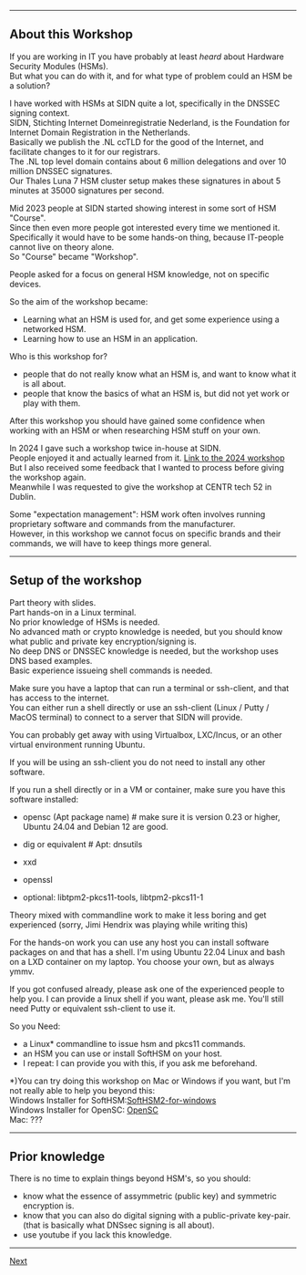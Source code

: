 -----------------
## About this Workshop
If you are working in IT you have probably at least *heard* about Hardware Security Modules (HSMs).  
But what you can do with it, and for what type of problem could an HSM be a solution?  

I have worked with HSMs at SIDN quite a lot, specifically in the DNSSEC signing context.  
SIDN, Stichting Internet Domeinregistratie Nederland, is the Foundation for Internet Domain Registration in the Netherlands.  
Basically we publish the .NL ccTLD for the good of the Internet, and facilitate changes to it for our registrars.  
The .NL top level domain contains about 6 million delegations and over 10 million DNSSEC signatures.  
Our Thales Luna 7 HSM cluster setup makes these signatures in about 5 minutes at 35000 signatures per second.

Mid 2023 people at SIDN started showing interest in some sort of HSM "Course".  
Since then even more people got interested every time we mentioned it.  
Specifically it would have to be some hands-on thing, because IT-people cannot live on theory alone.  
So "Course" became "Workshop".  

People asked for a focus on general HSM knowledge, not on specific devices.  

So the aim of the workshop became:  
- Learning what an HSM is used for, and get some experience using a networked HSM.  
- Learning how to use an HSM in an application.

Who is this workshop for?  
- people that do not really know what an HSM is, and want to know what it is all about.  
- people that know the basics of what an HSM is, but did not yet work or play with them.

After this workshop you should have gained some confidence when working with an HSM or when researching HSM stuff on your own.

In 2024 I gave such a workshop twice in-house at SIDN.  
People enjoyed it and actually learned from it. [Link to the 2024 workshop](https://github.com/niek-sidn/hsm_workshop)  
But I also received some feedback that I wanted to process before giving the workshop again.  
Meanwhile I was requested to give the workshop at CENTR tech 52 in Dublin.

Some "expectation management": HSM work often involves running proprietary software and commands from the manufacturer.  
However, in this workshop we cannot focus on specific brands and their commands, we will have to keep things more general.


-----------------
## Setup of the workshop
Part theory with slides.  
Part hands-on in a Linux terminal.  
No prior knowledge of HSMs is needed.  
No advanced math or crypto knowledge is needed, but you should know what public and private key encryption/signing is.  
No deep DNS or DNSSEC knowledge is needed, but the workshop uses DNS based examples.  
Basic experience issueing shell commands is needed.

Make sure you have a laptop that can run a terminal or ssh-client, and that has access to the internet.  
You can either run a shell directly or use an ssh-client (Linux / Putty / MacOS terminal) to connect to a 
server that SIDN will provide.

You can probably get away with using Virtualbox, LXC/Incus, or an other virtual environment running Ubuntu.

If you will be using an ssh-client you do not need to install any other software.

If you run a shell directly or in a VM or container, make sure you have this software installed:

- opensc (Apt package name) # make sure it is version 0.23 or higher, Ubuntu 24.04 and Debian 12 are good.

- dig or equivalent # Apt: dnsutils

- xxd

- openssl

- optional: libtpm2-pkcs11-tools, libtpm2-pkcs11-1


Theory mixed with commandline work to make it less boring and get
experienced (sorry, Jimi Hendrix was playing while writing this)

For the hands-on work you can use any host you can install software
packages on and that has a shell.
I'm using Ubuntu 22.04 Linux and bash on a LXD container on my laptop. You
choose your own, but as always ymmv.

If you got confused already, please ask one of the experienced people to
help you. I can provide a linux shell if you want, please ask me. You'll still
need Putty or equivalent ssh-client to use it.

So you Need:

-   a Linux* commandline to issue hsm and pkcs11 commands.
-   an HSM you can use or install SoftHSM on your host.
-   I repeat: I can provide you with this, if you ask me beforehand.

*)You can try doing this workshop on Mac or Windows if you want, but
I'm not really able to help you beyond this:\
Windows Installer for SoftHSM:[SoftHSM2-for-windows](https://github.com/disig/SoftHSM2-for-windows)\
Windows Installer for OpenSC: [OpenSC](https://github.com/OpenSC/OpenSC)\
Mac: ???

-------------------
## Prior knowledge
There is no time to explain things beyond HSM\'s, so you should:

-   know what the essence of assymmetric (public key) and symmetric
    encryption is.
-   know that you can also do digital signing with a public-private
    key-pair.
    (that is basically what DNSsec signing is all about).
-   use youtube if you lack this knowledge.

-------------------------
[Next](https://github.com/niek-sidn/hsm_workshop_nethsm/blob/main/Slide01.md)
